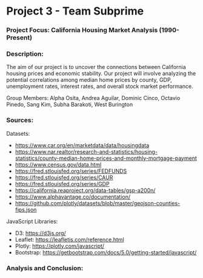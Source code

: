 # Project 3 - Team Subprime

### Project Focus: California Housing Market Analysis (1990-Present)

### Description:
The aim of our project is to uncover the connections between California housing prices and economic stability. Our project will involve analyzing the potential correlations among median home prices by county, GDP, unemployment rates, interest rates, and overall stock market performance.

Group Members: Alpha Osita, Andrea Aguilar, Dominic Cinco, Octavio Pinedo, Sang Kim, Subha Barakoti, West Burington

### Sources:

Datasets:
- https://www.car.org/en/marketdata/data/housingdata
- https://www.nar.realtor/research-and-statistics/housing-statistics/county-median-home-prices-and-monthly-mortgage-payment
- https://www.census.gov/data.html
- https://fred.stlouisfed.org/series/FEDFUNDS
- https://fred.stlouisfed.org/series/CAUR
- https://fred.stlouisfed.org/series/GDP
- https://california.reaproject.org/data-tables/gsp-a200n/
- https://www.alphavantage.co/documentation/
- https://github.com/plotly/datasets/blob/master/geojson-counties-fips.json

JavaScript Libraries:

- D3: https://d3js.org/
- Leaflet: https://leafletjs.com/reference.html
- Plotly: https://plotly.com/javascript/
- Bootstrap: https://getbootstrap.com/docs/5.0/getting-started/javascript/

### Analysis and Conclusion: 

